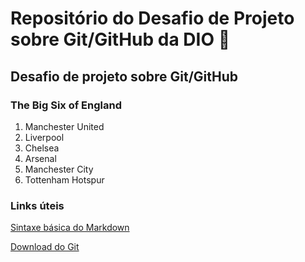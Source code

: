 # Repositório do Desafio de Projeto sobre Git/GitHub da DIO 👾
## Desafio de projeto sobre Git/GitHub
### The Big Six of England
1. Manchester United
2. Liverpool
3. Chelsea
4. Arsenal
5. Manchester City
6. Tottenham Hotspur

### Links úteis
[Sintaxe básica do Markdown](https://www.markdownguide.org/cheat-sheet/)

[Download do Git](https://git-scm.com/downloads)

